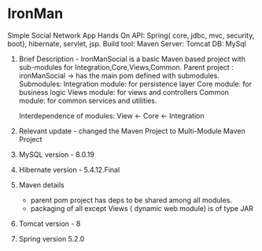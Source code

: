 # IronMan
Simple Social Network App Hands On
API: Spring( core, jdbc, mvc, security, boot), hibernate, servlet, jsp.
Build tool: Maven
Server: Tomcat
DB: MySql 
1. Brief Description - IronManSocial is a basic Maven based project with sub-modules for Integration,Core,Views,Common.
   Parent project  : ironManSocial  -> has the main pom defined with submodules.
   Submodules:
   Integration module: for persistence layer
   Core module: for business logic
   Views module: for views and controllers
   Common module: for common services and utilities.
   
   Interdependence of modules:
   View <- Core <- Integration
  
2. Relevant update - changed the Maven Project to Multi-Module Maven Project 

3. MySQL version - 8.0.19
4. Hibernate version - 5.4.12.Final
5. Maven details 
    - parent pom project has deps to be shared among all modules.
    - packaging of all except Views ( dynamic web module) is of type JAR
6. Tomcat version - 8

7. Spring version 5.2.0
